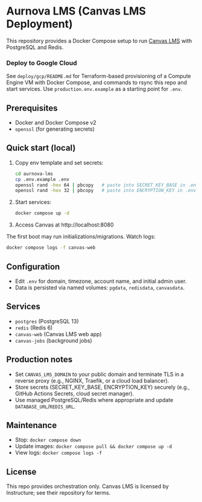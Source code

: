# Aurnova LMS (Canvas LMS Deployment)

This repository provides a Docker Compose setup to run [Canvas LMS](https://github.com/instructure/canvas-lms) with PostgreSQL and Redis.

### Deploy to Google Cloud
See `deploy/gcp/README.md` for Terraform-based provisioning of a Compute Engine VM with Docker Compose, and commands to rsync this repo and start services. Use `production.env.example` as a starting point for `.env`.

## Prerequisites
- Docker and Docker Compose v2
- `openssl` (for generating secrets)

## Quick start (local)
1. Copy env template and set secrets:
   ```bash
   cd aurnova-lms
   cp .env.example .env
   openssl rand -hex 64 | pbcopy   # paste into SECRET_KEY_BASE in .env
   openssl rand -hex 32 | pbcopy   # paste into ENCRYPTION_KEY in .env
   ```
2. Start services:
   ```bash
   docker compose up -d
   ```
3. Access Canvas at http://localhost:8080

The first boot may run initializations/migrations. Watch logs:
```bash
docker compose logs -f canvas-web
```

## Configuration
- Edit `.env` for domain, timezone, account name, and initial admin user.
- Data is persisted via named volumes: `pgdata`, `redisdata`, `canvasdata`.

## Services
- `postgres` (PostgreSQL 13)
- `redis` (Redis 6)
- `canvas-web` (Canvas LMS web app)
- `canvas-jobs` (background jobs)

## Production notes
- Set `CANVAS_LMS_DOMAIN` to your public domain and terminate TLS in a reverse proxy (e.g., NGINX, Traefik, or a cloud load balancer).
- Store secrets (SECRET_KEY_BASE, ENCRYPTION_KEY) securely (e.g., GitHub Actions Secrets, cloud secret manager).
- Use managed PostgreSQL/Redis where appropriate and update `DATABASE_URL`/`REDIS_URL`.

## Maintenance
- Stop: `docker compose down`
- Update images: `docker compose pull && docker compose up -d`
- View logs: `docker compose logs -f`

## License
This repo provides orchestration only. Canvas LMS is licensed by Instructure; see their repository for terms.
